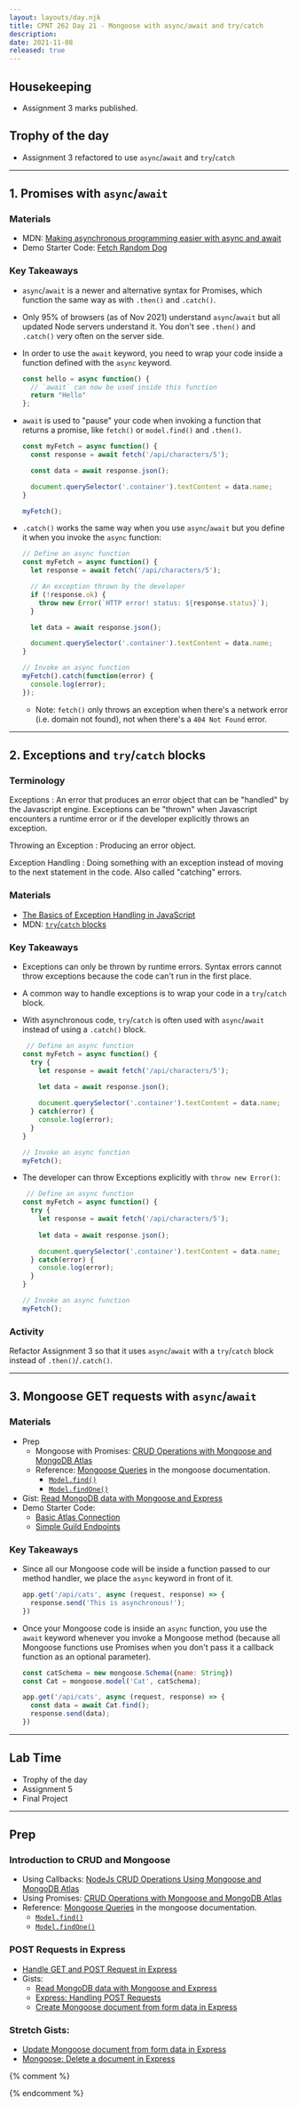 ```yaml
---
layout: layouts/day.njk
title: CPNT 262 Day 21 - Mongoose with async/await and try/catch
description: 
date: 2021-11-08
released: true
---
```


## Housekeeping
- Assignment 3 marks published.

## Trophy of the day
- Assignment 3 refactored to use `async`/`await` and `try`/`catch`

---

## 1. Promises with `async`/`await`
### Materials
- MDN: [Making asynchronous programming easier with async and await](https://developer.mozilla.org/en-US/docs/Learn/JavaScript/Asynchronous/Async_await)
- Demo Starter Code: [Fetch Random Dog](https://github.com/sait-wbdv/in-class/tree/main/cpnt262/11-08-mongoose-async-await/01-starter-random-dog)

### Key Takeaways
- `async`/`await` is a newer and alternative syntax for Promises, which function the same way as with `.then()` and `.catch()`.
- Only 95% of browsers (as of Nov 2021) understand `async`/`await` but all updated Node servers understand it. You don't see `.then()` and `.catch()` very often on the server side.
- In order to use the `await` keyword, you need to wrap your code inside a function defined with the `async` keyword.

    ```js
    const hello = async function() { 
      // `await` can now be used inside this function
      return "Hello" 
    };
    ```

- `await` is used to "pause" your code when invoking a function that returns a promise, like `fetch()` or `model.find()` and `.then()`.

    ```js
    const myFetch = async function() {
      const response = await fetch('/api/characters/5');

      const data = await response.json();

      document.querySelector('.container').textContent = data.name;
    }

    myFetch();
    ```

- `.catch()` works the same way when you use `async`/`await` but you define it when you invoke the `async` function:

    ```js
    // Define an async function
    const myFetch = async function() {
      let response = await fetch('/api/characters/5');

      // An exception thrown by the developer
      if (!response.ok) {
        throw new Error(`HTTP error! status: ${response.status}`);
      }

      let data = await response.json();

      document.querySelector('.container').textContent = data.name;
    }

    // Invoke an async function
    myFetch().catch(function(error) {
      console.log(error);
    });
    ```

    - Note: `fetch()` only throws an exception when there's a network error (i.e. domain not found), not when there's a `404 Not Found` error.

---

## 2. Exceptions and `try`/`catch` blocks
### Terminology
Exceptions
: An error that produces an error object that can be "handled" by the Javascript engine. Exceptions can be "thrown" when Javascript encounters a runtime error or if the developer explicitly throws an exception.

Throwing an Exception
: Producing an error object.

Exception Handling
: Doing something with an exception instead of moving to the next statement in the code. Also called "catching" errors.

### Materials
- [The Basics of Exception Handling in JavaScript](https://www.section.io/engineering-education/exception-handling-in-javascript/)
- MDN: [`try`/`catch` blocks](https://developer.mozilla.org/en-US/docs/Web/JavaScript/Reference/Statements/try...catch)

### Key Takeaways
- Exceptions can only be thrown by runtime errors. Syntax errors cannot throw exceptions because the code can't run in the first place.
- A common way to handle exceptions is to wrap your code in a `try`/`catch` block.
- With asynchronous code, `try`/`catch` is often used with `async`/`await` instead of using a `.catch()` block.

    ```js
     // Define an async function
    const myFetch = async function() {
      try {
        let response = await fetch('/api/characters/5');
        
        let data = await response.json();

        document.querySelector('.container').textContent = data.name;
      } catch(error) {
        console.log(error);
      }
    }

    // Invoke an async function
    myFetch();   
    ```
- The developer can throw Exceptions explicitly with `throw new Error()`:

    ```js
     // Define an async function
    const myFetch = async function() {
      try {
        let response = await fetch('/api/characters/5');
        
        let data = await response.json();

        document.querySelector('.container').textContent = data.name;
      } catch(error) {
        console.log(error);
      }
    }

    // Invoke an async function
    myFetch();   
    ```

### Activity
Refactor Assignment 3 so that it uses `async`/`await` with a `try`/`catch` block instead of `.then()`/`.catch()`.

---

## 3. Mongoose GET requests with `async`/`await`
### Materials
- Prep
    - Mongoose with Promises: [CRUD Operations with Mongoose and MongoDB Atlas](https://www.digitalocean.com/community/tutorials/nodejs-crud-operations-mongoose-mongodb-atlas)
    - Reference: [Mongoose Queries](https://mongoosejs.com/docs/queries.html) in the mongoose documentation.
        - [`Model.find()`](https://mongoosejs.com/docs/api.html#model_Model.find)
        - [`Model.findOne()`](https://mongoosejs.com/docs/api.html#model_Model.findOne)
- Gist: [Read MongoDB data with Mongoose and Express](https://gist.github.com/acidtone/de24abff567b3b2bf90b1af35bc3a23a)
- Demo Starter Code:
    - [Basic Atlas Connection](https://github.com/sait-wbdv/in-class/tree/main/cpnt262/11-08-mongoose-async-await/02-starter-atlas-connection)
    - [Simple Guild Endpoints](https://github.com/sait-wbdv/in-class/tree/main/cpnt262/11-08-mongoose-async-await/03-starter-guild-endpoints)

### Key Takeaways
- Since all our Mongoose code will be inside a function passed to our method handler, we place the `async` keyword in front of it.
    
    ```js
    app.get('/api/cats', async (request, response) => {
      response.send('This is asynchronous!');
    })
    ```
- Once your Mongoose code is inside an `async` function, you use the `await` keyword whenever you invoke a Mongoose method (because all Mongoose functions use Promises when you don't pass it a callback function as an optional parameter).

    ```js
    const catSchema = new mongoose.Schema({name: String})
    const Cat = mongoose.model('Cat', catSchema);
    
    app.get('/api/cats', async (request, response) => {
      const data = await Cat.find();
      response.send(data);
    })
    ```

---

## Lab Time
- Trophy of the day
- Assignment 5
- Final Project

---

## Prep
### Introduction to CRUD and Mongoose
- Using Callbacks: [NodeJs CRUD Operations Using Mongoose and MongoDB Atlas](https://www.geeksforgeeks.org/nodejs-crud-operations-using-mongoose-and-mongodb-atlas/)
- Using Promises: [CRUD Operations with Mongoose and MongoDB Atlas](https://www.digitalocean.com/community/tutorials/nodejs-crud-operations-mongoose-mongodb-atlas)
- Reference: [Mongoose Queries](https://mongoosejs.com/docs/queries.html) in the mongoose documentation.
    - [`Model.find()`](https://mongoosejs.com/docs/api.html#model_Model.find)
    - [`Model.findOne()`](https://mongoosejs.com/docs/api.html#model_Model.findOne)
### POST Requests in Express
- [Handle GET and POST Request in Express](https://codeforgeek.com/handle-get-post-request-express-4/)
- Gists: 
    - [Read MongoDB data with Mongoose and Express](https://gist.github.com/acidtone/de24abff567b3b2bf90b1af35bc3a23a)        
    - [Express: Handling POST Requests](https://gist.github.com/acidtone/008bde16ec883f5b8cda22417623d435)
    - [Create Mongoose document from form data in Express](https://gist.github.com/acidtone/c69a20727a1e11c58fcc9ff0503b1471)
### Stretch Gists: 
- [Update Mongoose document from form data in Express](https://gist.github.com/acidtone/c7da38b6783d05aa11cd02a1054cfc16)
- [Mongoose: Delete a document in Express](https://gist.github.com/acidtone/6435085cd7eb57f202ca5a7b1941e447)

{% comment %}

{% endcomment %}